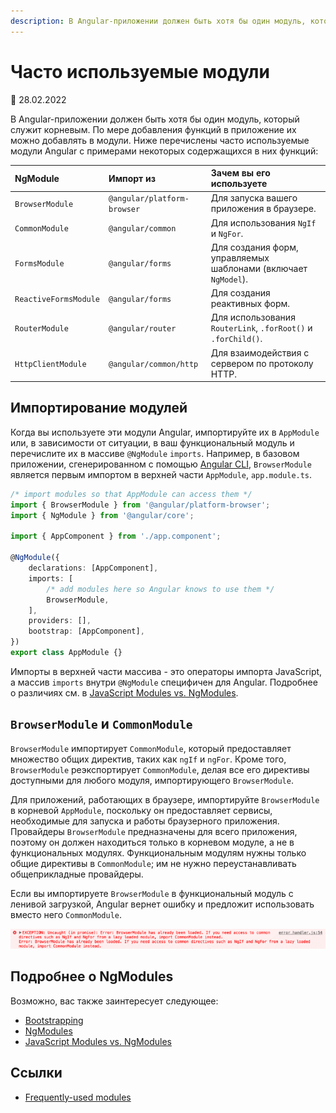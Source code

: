 ```yaml
---
description: В Angular-приложении должен быть хотя бы один модуль, который служит корневым. По мере добавления функций в приложение их можно добавлять в модули
---
```


# Часто используемые модули

:date: 28.02.2022

В Angular-приложении должен быть хотя бы один модуль, который служит корневым. По мере добавления функций в приложение их можно добавлять в модули. Ниже перечислены часто используемые модули Angular с примерами некоторых содержащихся в них функций:

| NgModule              | Импорт из                   | Зачем вы его используете                                       |
| :-------------------- | :-------------------------- | :------------------------------------------------------------- |
| `BrowserModule`       | `@angular/platform-browser` | Для запуска вашего приложения в браузере.                      |
| `CommonModule`        | `@angular/common`           | Для использования `NgIf` и `NgFor`.                            |
| `FormsModule`         | `@angular/forms`            | Для создания форм, управляемых шаблонами (включает `NgModel`). |
| `ReactiveFormsModule` | `@angular/forms`            | Для создания реактивных форм.                                  |
| `RouterModule`        | `@angular/router`           | Для использования `RouterLink`, `.forRoot()` и `.forChild()`.  |
| `HttpClientModule`    | `@angular/common/http`      | Для взаимодействия с сервером по протоколу HTTP.               |

## Импортирование модулей

Когда вы используете эти модули Angular, импортируйте их в `AppModule` или, в зависимости от ситуации, в ваш функциональный модуль и перечислите их в массиве `@NgModule` `imports`. Например, в базовом приложении, сгенерированном с помощью [Angular CLI](https://angular.io/cli), `BrowserModule` является первым импортом в верхней части `AppModule`, `app.module.ts`.

```ts
/* import modules so that AppModule can access them */
import { BrowserModule } from '@angular/platform-browser';
import { NgModule } from '@angular/core';

import { AppComponent } from './app.component';

@NgModule({
    declarations: [AppComponent],
    imports: [
        /* add modules here so Angular knows to use them */
        BrowserModule,
    ],
    providers: [],
    bootstrap: [AppComponent],
})
export class AppModule {}
```

Импорты в верхней части массива - это операторы импорта JavaScript, а массив `imports` внутри `@NgModule` специфичен для Angular. Подробнее о различиях см. в [JavaScript Modules vs. NgModules](ngmodule-vs-jsmodule.md).

## `BrowserModule` и `CommonModule`

`BrowserModule` импортирует `CommonModule`, который предоставляет множество общих директив, таких как `ngIf` и `ngFor`. Кроме того, `BrowserModule` реэкспортирует `CommonModule`, делая все его директивы доступными для любого модуля, импортирующего `BrowserModule`.

Для приложений, работающих в браузере, импортируйте `BrowserModule` в корневой `AppModule`, поскольку он предоставляет сервисы, необходимые для запуска и работы браузерного приложения. Провайдеры `BrowserModule` предназначены для всего приложения, поэтому он должен находиться только в корневом модуле, а не в функциональных модулях. Функциональным модулям нужны только общие директивы в `CommonModule`; им не нужно переустанавливать общеприкладные провайдеры.

Если вы импортируете `BrowserModule` в функциональный модуль с ленивой загрузкой, Angular вернет ошибку и предложит использовать вместо него `CommonModule`.

![BrowserModule error](browser-module-error.gif)

## Подробнее о NgModules

Возможно, вас также заинтересует следующее:

-   [Bootstrapping](bootstrapping.md)
-   [NgModules](ngmodules.md)
-   [JavaScript Modules vs. NgModules](ngmodule-vs-jsmodule.md)

## Ссылки

-   [Frequently-used modules](https://angular.io/guide/frequent-ngmodules)
